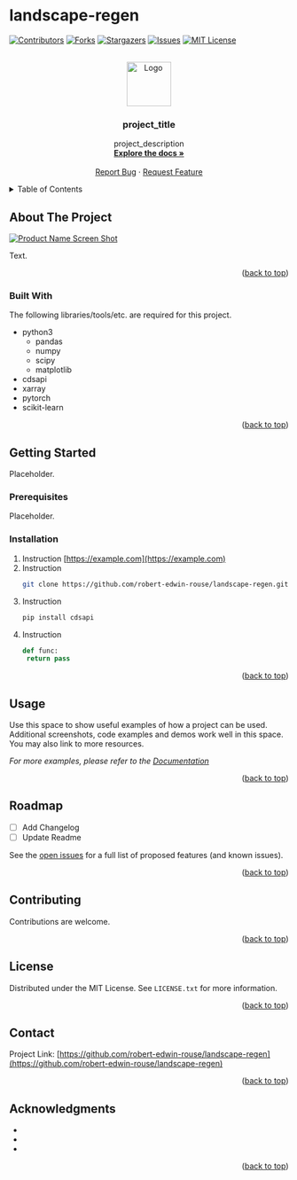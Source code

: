 # landscape-regen

<a name="readme-top"></a>


<!-- PROJECT SHIELDS -->
[![Contributors][contributors-shield]][contributors-url]
[![Forks][forks-shield]][forks-url]
[![Stargazers][stars-shield]][stars-url]
[![Issues][issues-shield]][issues-url]
[![MIT License][license-shield]][license-url]


<!-- PROJECT HEADER -->
<br />
<div align="center">
  <a href="https://github.com/robert-edwin-rouse/landscape-regen">
    <img src="images/logo.png" alt="Logo" width="80" height="80">
  </a>

<h3 align="center">project_title</h3>

  <p align="center">
    project_description
    <br />
    <a href="https://github.com/robert-edwin-rouse/landscape-regen"><strong>Explore the docs »</strong></a>
    <br />
    <br />
    <a href="https://github.com/robert-edwin-rouse/landscape-regen/issues">Report Bug</a>
    ·
    <a href="https://github.com/robert-edwin-rouse/landscape-regen/issues">Request Feature</a>
  </p>
</div>


<!-- TABLE OF CONTENTS -->
<details>
  <summary>Table of Contents</summary>
  <ol>
    <li>
      <a href="#about-the-project">About The Project</a>
      <ul>
        <li><a href="#built-with">Built With</a></li>
      </ul>
    </li>
    <li>
      <a href="#getting-started">Getting Started</a>
      <ul>
        <li><a href="#prerequisites">Prerequisites</a></li>
        <li><a href="#installation">Installation</a></li>
      </ul>
    </li>
    <li><a href="#usage">Usage</a></li>
    <li><a href="#roadmap">Roadmap</a></li>
    <li><a href="#contributing">Contributing</a></li>
    <li><a href="#license">License</a></li>
    <li><a href="#contact">Contact</a></li>
    <li><a href="#acknowledgments">Acknowledgments</a></li>
  </ol>
</details>


<!-- ABOUT THE PROJECT -->
## About The Project

[![Product Name Screen Shot][product-screenshot]](https://example.com)

Text.

<p align="right">(<a href="#readme-top">back to top</a>)</p>



### Built With

The following libraries/tools/etc. are required for this project.

* python3
  * pandas
  * numpy
  * scipy
  * matplotlib
* cdsapi
* xarray
* pytorch
* scikit-learn

<p align="right">(<a href="#readme-top">back to top</a>)</p>



<!-- GETTING STARTED -->
## Getting Started

Placeholder.

### Prerequisites

Placeholder.

### Installation

1. Instruction [https://example.com](https://example.com)
2. Instruction
   ```sh
   git clone https://github.com/robert-edwin-rouse/landscape-regen.git
   ```
3. Instruction
   ```sh
   pip install cdsapi
   ```
4. Instruction
   ```py
   def func:
    return pass
   ```

<p align="right">(<a href="#readme-top">back to top</a>)</p>



<!-- USAGE EXAMPLES -->
## Usage

Use this space to show useful examples of how a project can be used. Additional screenshots, code examples and demos work well in this space. You may also link to more resources.

_For more examples, please refer to the [Documentation](https://example.com)_

<p align="right">(<a href="#readme-top">back to top</a>)</p>



<!-- ROADMAP -->
## Roadmap

- [ ] Add Changelog
- [ ] Update Readme 

See the [open issues](https://github.com/robert-edwin-rouse/landscape-regen/issues) for a full list of proposed features (and known issues).

<p align="right">(<a href="#readme-top">back to top</a>)</p>



<!-- CONTRIBUTING -->
## Contributing

Contributions are welcome.

<p align="right">(<a href="#readme-top">back to top</a>)</p>


<!-- LICENSE -->
## License

Distributed under the MIT License. See `LICENSE.txt` for more information.

<p align="right">(<a href="#readme-top">back to top</a>)</p>


<!-- CONTACT -->
## Contact

Project Link: [https://github.com/robert-edwin-rouse/landscape-regen](https://github.com/robert-edwin-rouse/landscape-regen)

<p align="right">(<a href="#readme-top">back to top</a>)</p>


<!-- ACKNOWLEDGMENTS -->
## Acknowledgments

* []()
* []()
* []()

<p align="right">(<a href="#readme-top">back to top</a>)</p>


<!-- MARKDOWN LINKS & IMAGES -->
<!-- https://www.markdownguide.org/basic-syntax/#reference-style-links -->
[contributors-shield]: https://img.shields.io/github/contributors/robert-edwin-rouse/landscape-regen.svg?style=for-the-badge
[contributors-url]: https://github.com/robert-edwin-rouse/landscape-regen/graphs/contributors
[forks-shield]: https://img.shields.io/github/forks/robert-edwin-rouse/landscape-regen.svg?style=for-the-badge
[forks-url]: https://github.com/robert-edwin-rouse/landscape-regen/network/members
[stars-shield]: https://img.shields.io/github/stars/robert-edwin-rouse/landscape-regen.svg?style=for-the-badge
[stars-url]: https://github.com/robert-edwin-rouse/landscape-regen/stargazers
[issues-shield]: https://img.shields.io/github/issues/robert-edwin-rouse/landscape-regen.svg?style=for-the-badge
[issues-url]: https://github.com/robert-edwin-rouse/landscape-regen/issues
[license-shield]: https://img.shields.io/github/license/robert-edwin-rouse/landscape-regen.svg?style=for-the-badge
[license-url]: https://github.com/othneildrew/Best-README-Template/blob/master/LICENSE.txt
[product-screenshot]: assets/Banner.png